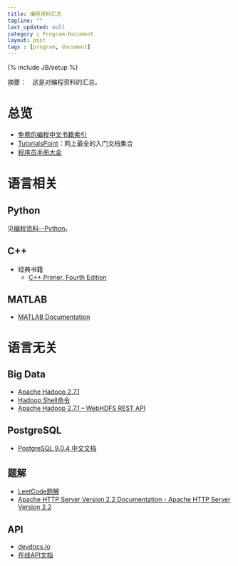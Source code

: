 ```yaml
---
title: 编程资料汇总
tagline: ""
last_updated: null
category : Program-Document
layout: post
tags : [program, document]
---
```


{% include JB/setup %}

摘要：　这是对编程资料的汇总。

<!-- more -->


# 总览
+ [免费的编程中文书籍索引](https://github.com/justjavac/free-programming-books-zh_CN)
+ [TutorialsPoint](http://www.tutorialspoint.com/index.htm)：网上最全的入门文档集合
+ [程序员手册大全](http://manual.51yip.com/)



# 语言相关

## Python

见[编程资料--Python](2016-4-9-编程资料--Python.md)。

## C++
+ 经典书籍
    + [C++ Primer, Fourth Edition](http://manual.51yip.com/c++/)

## MATLAB
+ [MATLAB Documentation](http://www.mathworks.com/help/)


# 语言无关

## Big Data
+ [Apache Hadoop 2.7.1](http://hadoop.apache.org/docs/current/hadoop-project-dist/hadoop-common/FileSystemShell.html#rmdir)
+ [Hadoop Shell命令](http://hadoop.apache.org/docs/current/hadoop-project-dist/hadoop-common/FileSystemShell.html#rmdir)
+ [Apache Hadoop 2.7.1 – WebHDFS REST API](http://hadoop.apache.org/docs/current/hadoop-project-dist/hadoop-hdfs/WebHDFS.html)

## PostgreSQL
+ [PostgreSQL 9.0.4 中文文档](http://manual.51yip.com/postgresql/)

## 题解
+ [LeetCode题解](https://www.gitbook.com/book/siddontang/leetcode-solution/details)
+ [Apache HTTP Server Version 2.2 Documentation - Apache HTTP Server Version 2.2](http://httpd.apache.org/docs/2.2/)

## API
+ [devdocs.io](http://devdocs.io/)
+ [在线API文档](http://tool.oschina.net/apidocs)
